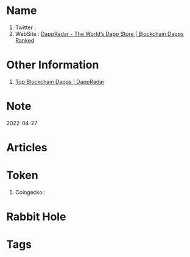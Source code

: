 # Name
1. Twitter : 
2. WebSite : [DappRadar - The World’s Dapp Store | Blockchain Dapps Ranked](https://dappradar.com/)

# Other Information
1. [Top Blockchain Dapps | DappRadar](https://dappradar.com/rankings)

# Note 

2022-04-27

# Articles

# Token 
1. Coingecko : 

# Rabbit Hole


# Tags


